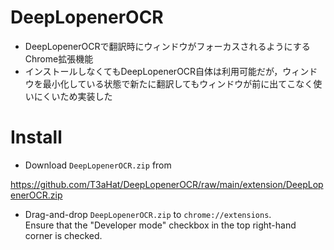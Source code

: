 # DeepLopenerOCR
- DeepLopenerOCRで翻訳時にウィンドウがフォーカスされるようにするChrome拡張機能
- インストールしなくてもDeepLopenerOCR自体は利用可能だが，ウィンドウを最小化している状態で新たに翻訳してもウィンドウが前に出てこなく使いにくいため実装した


# Install 
- Download `DeepLopenerOCR.zip` from

https://github.com/T3aHat/DeepLopenerOCR/raw/main/extension/DeepLopenerOCR.zip

- Drag-and-drop `DeepLopenerOCR.zip` to `chrome://extensions`.  
  Ensure that the "Developer mode" checkbox in the top right-hand corner is checked.